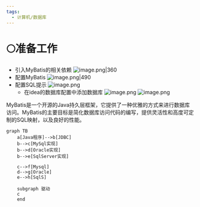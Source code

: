 ```yaml
---
tags:
  - 计算机/数据库
---
```

# 🌕准备工作
- 引入MyBatis的相关依赖
![image.png|360](https://obsidian-1307744200.cos.ap-guangzhou.myqcloud.com/%E5%9B%BE%E7%89%87/20231114095900.png)
- 配置MyBatis
![image.png|490](https://obsidian-1307744200.cos.ap-guangzhou.myqcloud.com/%E5%9B%BE%E7%89%87/20231114102048.png)
- 配置SQL提示
	![image.png](https://obsidian-1307744200.cos.ap-guangzhou.myqcloud.com/%E5%9B%BE%E7%89%87/20231114143104.png)
	- 在idea的数据库配置中添加数据库
	![image.png](https://obsidian-1307744200.cos.ap-guangzhou.myqcloud.com/%E5%9B%BE%E7%89%87/20231114143555.png)
	![image.png](https://obsidian-1307744200.cos.ap-guangzhou.myqcloud.com/%E5%9B%BE%E7%89%87/20231114143538.png)


MyBatis是一个开源的Java持久层框架，它提供了一种优雅的方式来进行数据库访问。MyBatis的主要目标是简化数据库访问代码的编写，提供灵活性和高度可定制的SQL映射，以及良好的性能。

```mermaid
graph TB
	a[Java程序]-->b[JDBC]
	b-->c[MySql实现]
	b-->d[Oracle实现]
	b-->e[SqlServer实现]

	c-->f[Mysql]
	d-->g[Oracle]
	e-->h[SqlS]

    subgraph 驱动
    c
    end
```


```mermaid

```

